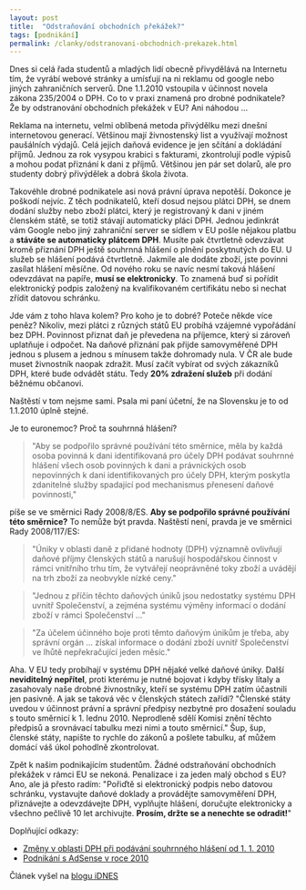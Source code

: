```yaml
---
layout: post
title:  "Odstraňování obchodních překážek?"
tags: [podnikání]
permalink: /clanky/odstranovani-obchodnich-prekazek.html
---
```


Dnes si celá řada studentů a mladých lidí obecně přivydělává na Internetu tím, že vyrábí webové stránky a umísťují na ni reklamu od google nebo jiných zahraničních serverů. Dne 1.1.2010 vstoupila v účinnost novela zákona 235/2004 o DPH. Co to v praxi znamená pro drobné podnikatele? Že by odstranování obchodních překážek v EU? Ani náhodou ...

Reklama na internetu, velmi oblíbená metoda přivýdělku mezi dnešní internetovou generací. Většinou mají živnostenský list a využívají možnost paušálních výdajů. Celá jejich daňová evidence je jen sčítání a dokládání příjmů. Jednou za rok vysypou krabici s fakturami, zkontrolují podle výpisů a mohou podat přiznání k dani z příjmů. Většinou jen pár set dolarů, ale pro studenty dobrý přivýdělek a dobrá škola života.

Takovéhle drobné podnikatele asi nová právní úprava nepotěší. Dokonce je poškodí nejvíc. Z těch podnikatelů, kteří dosud nejsou plátci DPH, se dnem dodání služby nebo zboží plátci, který je registrovaný k dani v jiném členském státě, se totiž stávají automaticky pláci DPH. Jednou jedinkrát vám Google nebo jiný zahraniční server se sídlem v EU pošle nějakou platbu a **stáváte se automaticky plátcem DPH**. Musíte pak čtvrtletně odevzávat kromě přiznání DPH ještě souhrnná hlášení o plnění poskytnutých do EU. U služeb se hlášení podává čtvrtletně. Jakmile ale dodáte zboží, jste povinni zasílat hlášení měsíčne. Od nového roku se navíc nesmí taková hlášení odevzdávat na papíře, **musí se elektronicky**. To znamená buď si pořídit elektronický podpis založený na kvalifikovaném certifikátu nebo si nechat zřídit datovou schránku.

Jde vám z toho hlava kolem? Pro koho je to dobré? Poteče někde více peněz? Nikoliv, mezi plátci z různých států EU probíhá vzájemné vypořádání bez DPH. Povinnost přiznat daň je převedena na příjemce, který si zároveň uplatňuje i odpočet. Na daňové přiznání pak přijde samovyměřené DPH jednou s plusem a jednou s mínusem takže dohromady nula. V ČR ale bude muset živnostník naopak zdražit. Musí začít vybírat od svých zákazníků DPH, které bude odvádět státu. Tedy **20% zdražení služeb** při dodání běžnému občanovi.

Naštěstí v tom nejsme sami. Psala mi paní účetní, že na Slovensku je to od 1.1.2010 úplně stejné.

Je to euronemoc? Proč ta souhrnná hlášení?

> "Aby se podpořilo správné používání této směrnice, měla by každá osoba povinná k dani identifikovaná pro účely DPH podávat souhrnné hlášení všech osob povinných k dani a právnických osob nepovinných k dani identifikovaných pro účely DPH, kterým poskytla zdanitelné služby spadající pod mechanismus přenesení daňové povinnosti,"

píše se ve směrnici Rady 2008/8/ES. **Aby se podpořilo správné používání této směrnice?** To nemůže být pravda. Naštěstí není, pravda je ve směrnici Rady 2008/117/ES:

> "Úniky v oblasti daně z přidané hodnoty (DPH) významně ovlivňují daňové příjmy členských států a narušují hospodářskou činnost v rámci vnitřního trhu tím, že vytvářejí neoprávněné toky zboží a uvádějí na trh zboží za neobvykle nízké ceny."

> "Jednou z příčin těchto daňových úniků jsou nedostatky systému DPH uvnitř Společenství, a zejména systému výměny informací o dodání zboží v rámci Společenství ..."

> "Za účelem účinného boje proti těmto daňovým únikům je třeba, aby správní orgán ... získal informace o dodání zboží uvnitř Společenství ve lhůtě nepřekračující jeden měsíc."

Aha. V EU tedy probíhají v systému DPH nějaké velké daňové úniky. Další **neviditelný nepřítel**, proti kterému je nutné bojovat i kdyby třísky lítaly a zasahovaly naše drobné živnostníky, kteří se systému DPH zatím účastnili jen pasivně. A jak se taková věc v členských státech zařídí? "Členské státy uvedou v účinnost právní a správní předpisy nezbytné pro dosažení souladu s touto směrnicí k 1. lednu 2010. Neprodleně sdělí Komisi znění těchto předpisů a srovnávací tabulku mezi nimi a touto směrnicí." Šup, šup, členské státy, napište to rychle do zákonů a pošlete tabulku, ať můžem domácí váš úkol pohodlně zkontrolovat.

Zpět k našim podnikajícím studentům. Žádné odstraňování obchodních překážek v rámci EU se nekoná. Penalizace i za jeden malý obchod s EU? Ano, ale já přesto radím: "Pořiďtě si elektronický podpis nebo datovou schránku, vystavujte daňové doklady a provádějte samovyměření DPH, přiznávejte a odevzdávejte DPH, vyplňujte hlášení, doručujte elektronicky a všechno pečlivě 10 let archivujte. **Prosím, držte se a nenechte se odradit!**"

Doplňující odkazy:

* [Změny v oblasti DPH při podávání souhrnného hlášení od 1. 1. 2010](http://cds.mfcr.cz/cps/rde/xchg/SID-3EA9846C-862CE9FD/cds/xsl/legislativa_metodika_9962.html?year=0)
* [Podnikání s AdSense v roce 2010](http://kryl.info/clanek/638-podnikani-s-adsense-v-roce-2010)

Článek vyšel na [blogu iDNES](http://jirikubicek.blog.idnes.cz/c/120698/Odstranovani-obchodnich-prekazek.html)
